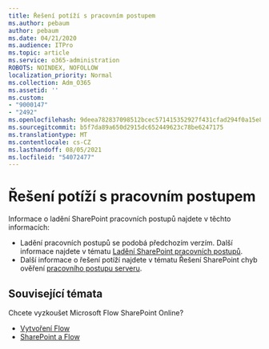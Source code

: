 ```yaml
---
title: Řešení potíží s pracovním postupem
ms.author: pebaum
author: pebaum
ms.date: 04/21/2020
ms.audience: ITPro
ms.topic: article
ms.service: o365-administration
ROBOTS: NOINDEX, NOFOLLOW
localization_priority: Normal
ms.collection: Adm_O365
ms.assetid: ''
ms.custom:
- "9000147"
- "2492"
ms.openlocfilehash: 9deea782837098512bcec571415352927f431cfad294f0a15e89d777abea592a
ms.sourcegitcommit: b5f7da89a650d2915dc652449623c78be6247175
ms.translationtype: MT
ms.contentlocale: cs-CZ
ms.lasthandoff: 08/05/2021
ms.locfileid: "54072477"
---
```

# <a name="workflow-troubleshooting"></a>Řešení potíží s pracovním postupem

Informace o ladění SharePoint pracovních postupů najdete v těchto informacích:
- Ladění pracovních postupů se podobá předchozím verzím.  Další informace najdete v tématu [Ladění SharePoint pracovních postupů](https://docs.microsoft.com/sharepoint/dev/general-development/debugging-sharepoint-server-workflows).
- Další informace o řešení potíží najdete v tématu Řešení SharePoint chyb ověření [pracovního postupu serveru](https://docs.microsoft.com/sharepoint/dev/general-development/troubleshooting-sharepoint-server-workflow-validation-errors-in-visio).
 

## <a name="related-topics"></a>Související témata
Chcete vyzkoušet Microsoft Flow SharePoint Online?
- [Vytvoření Flow](https://support.office.com/article/Create-a-flow-for-a-list-or-library-in-SharePoint-Online-or-OneDrive-for-Business-a9c3e03b-0654-46af-a254-20252e580d01) 
- [SharePoint a Flow](https://flow.microsoft.com/blog/sharepoint-and-flow/) 



